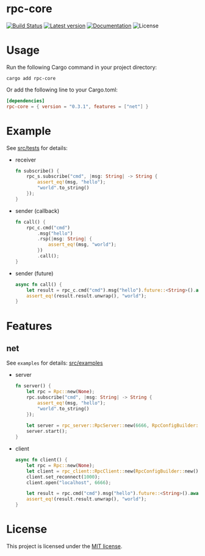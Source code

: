 # rpc-core

[![Build Status](https://github.com/shuai132/rpc_core/workflows/rust/badge.svg)](https://github.com/shuai132/rpc_core/actions?workflow=rust)
[![Latest version](https://img.shields.io/crates/v/rpc-core.svg)](https://crates.io/crates/rpc-core)
[![Documentation](https://docs.rs/rpc-core/badge.svg)](https://docs.rs/rpc-core)
![License](https://img.shields.io/crates/l/rpc-core.svg)

# Usage

Run the following Cargo command in your project directory:

```shell
cargo add rpc-core
```

Or add the following line to your Cargo.toml:

```toml
[dependencies]
rpc-core = { version = "0.3.1", features = ["net"] }
```

# Example

See [src/tests](src/tests) for details:

* receiver
    ```rust
    fn subscribe() {
        rpc_s.subscribe("cmd", |msg: String| -> String {
            assert_eq!(msg, "hello");
            "world".to_string()
        });
    }
    
    ```

* sender (callback)
    ```rust
    fn call() {
        rpc_c.cmd("cmd")
            .msg("hello")
            .rsp(|msg: String| {
                assert_eq!(msg, "world");
            })
            .call();
    }
    ```

* sender (future)
    ```rust
    async fn call() {
        let result = rpc_c.cmd("cmd").msg("hello").future::<String>().await;
        assert_eq!(result.result.unwrap(), "world");
    }
    ```

# Features

## net

See `examples` for details: [src/examples](src/examples)

* server
    ```rust
    fn server() {
        let rpc = Rpc::new(None);
        rpc.subscribe("cmd", |msg: String| -> String {
            assert_eq!(msg, "hello");
            "world".to_string()
        });
      
        let server = rpc_server::RpcServer::new(6666, RpcConfigBuilder::new().rpc(Some(rpc.clone())).build());
        server.start();
    }
    ```

* client
    ```rust
    async fn client() {
        let rpc = Rpc::new(None);
        let client = rpc_client::RpcClient::new(RpcConfigBuilder::new().rpc(Some(rpc.clone())).build());
        client.set_reconnect(1000);
        client.open("localhost", 6666);

        let result = rpc.cmd("cmd").msg("hello").future::<String>().await;
        assert_eq!(result.result.unwrap(), "world");
    }
    ```

# License

This project is licensed under the [MIT license](LICENSE).
